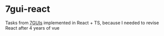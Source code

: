 # 7gui-react

Tasks from [7GUIs](https://eugenkiss.github.io/7guis/) implemented in React + TS, because I needed to revise React after 4 years of vue
